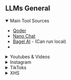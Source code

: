 ## LLMs General


<details open>
  <summary> Main Tool Sources</summary>

  - [Qoder](https://qoder.com/)
  - [Nano Chat](https://github.com/karpathy/nanochat)
  - [Bagel AI](https://bagel-ai.org/) - (Can run local)
  - 
</details>

<details>
  <summary> Youtubes & Videos </summary>

  - [Qoder](https://youtu.be/-arAiGbLKDg?si=qe1-_iBFq2vE4Aiz)
  - 

</details>

<details>
  <summary> Instagram</summary>

  - [Ollama on Docker](https://www.instagram.com/reel/DLHiMMGungi/)
  - [LLMs and AI model Chart](https://www.instagram.com/p/DLrDeBRNuSW/)

</details>

<details>
  <summary> TikToks</summary>
</details>

<details>
  <summary> XHS</summary>
</details>